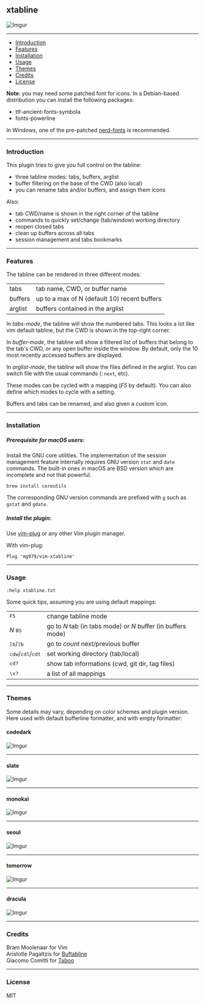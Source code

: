 ## xtabline

![Imgur](https://i.imgur.com/idI7U7P.gif)

----------------------------------------------------------------------------

* [Introduction](#introduction)
* [Features](#features)
* [Installation](#installation)
* [Usage](#usage)
* [Themes](#themes)
* [Credits](#credits)
* [License](#license)

**Note**: you may need some patched font for icons. In a Debian-based
distribution you can install the following packages:

- ttf-ancient-fonts-symbola
- fonts-powerline

In Windows, one of the pre-patched [nerd-fonts](https://github.com/ryanoasis/nerd-fonts/releases) is recommended.

----------------------------------------------------------------------------
 
### Introduction

This plugin tries to give you full control on the tabline:

* three tabline modes: tabs, buffers, arglist
* buffer filtering on the base of the CWD (also local)
* you can rename tabs and/or buffers, and assign them icons

Also:

* tab CWD/name is shown in the right corner of the tabline
* commands to quickly set/change (tab/window) working directory
* reopen closed tabs
* clean up buffers across all tabs
* session management and tabs bookmarks

----------------------------------------------------------------------------
 
### Features

The tabline can be rendered in three different modes:

|||
-|-
tabs     | tab name, CWD, or buffer name 
buffers  | up to a max of N (default 10) recent buffers 
arglist  | buffers contained in the arglist 

In *tabs-mode*, the tabline will show the numbered tabs. This looks a lot like
vim default tabline, but the CWD is shown in the top-right corner.

In *buffer-mode*, the tabline will show a filtered list of buffers that belong
to the tab's CWD, or any open buffer inside the window. By default, only the 10
most recently accessed buffers are displayed.

In *arglist-mode*, the tabline will show the files defined in the arglist. You
can switch file with the usual commands (`:next`, etc).

These modes can be cycled with a mapping (*F5* by default). You can also define
which modes to cycle with a setting.

Buffers and tabs can be renamed, and also given a custom icon.

----------------------------------------------------------------------------
 
### Installation

##### Prerequisite for macOS users:

Install the GNU core utilities. The implementation of the session management feature 
internally requires GNU version `stat` and `date` commands. The built-in ones in 
macOS are BSD version which are incomplete and not that powerful.

    brew install coreutils

The corresponding GNU version commands are prefixed with `g` such as `gstat` and
`gdate`.

##### Install the plugin:

Use [vim-plug](https://github.com/junegunn/vim-plug) or any other Vim plugin manager.

With vim-plug:

    Plug 'mg979/vim-xtabline'

----------------------------------------------------------------------------
 
### Usage

`:help xtabline.txt`

Some quick tips, assuming you are using default mappings:

|||
-|-
<kbd>F5</kbd> | change tabline mode
_N_ <kbd>BS</kbd> | go to _N_ tab (in tabs mode) or _N_ buffer (in buffers mode)
<kbd>[b</kbd>/<kbd>]b</kbd> | go to _count_ next/previous buffer
<kbd>cdw</kbd>/<kbd>cdl</kbd>/<kbd>cdt</kbd> | set working directory (tab/local)
<kbd>cd?</kbd> | show tab informations (cwd, git dir, tag files)
<kbd>\x?</kbd> | a list of all mappings

----------------------------------------------------------------------------
 

### Themes

Some details may vary, depending on color schemes and plugin version.
Here used with default bufferline formatter, and with empty formatter:

#### codedark
 
![Imgur](https://i.imgur.com/WP2zyPR.png)
 
----------------------------------------------------------------------------
 
#### slate
 
![Imgur](https://i.imgur.com/XAlDmqP.png)
 
----------------------------------------------------------------------------
 
#### monokai
 
![Imgur](https://i.imgur.com/9QDyCFf.png)
 
----------------------------------------------------------------------------
 
#### seoul
 
![Imgur](https://i.imgur.com/umHi9zb.png)
 
----------------------------------------------------------------------------
 
#### tomorrow
 
![Imgur](https://i.imgur.com/q28L8YX.png)
 
----------------------------------------------------------------------------
 
#### dracula
 
![Imgur](https://i.imgur.com/nLkV47A.png)
 


----------------------------------------------------------------------------
 

### Credits

Bram Moolenaar for Vim  
Aristotle Pagaltzis for [Buftabline](https://github.com/ap/vim-buftabline)  
Giacomo Comitti for [Taboo](https://github.com/gcmt/taboo.vim)  

----------------------------------------------------------------------------
 
### License

MIT



